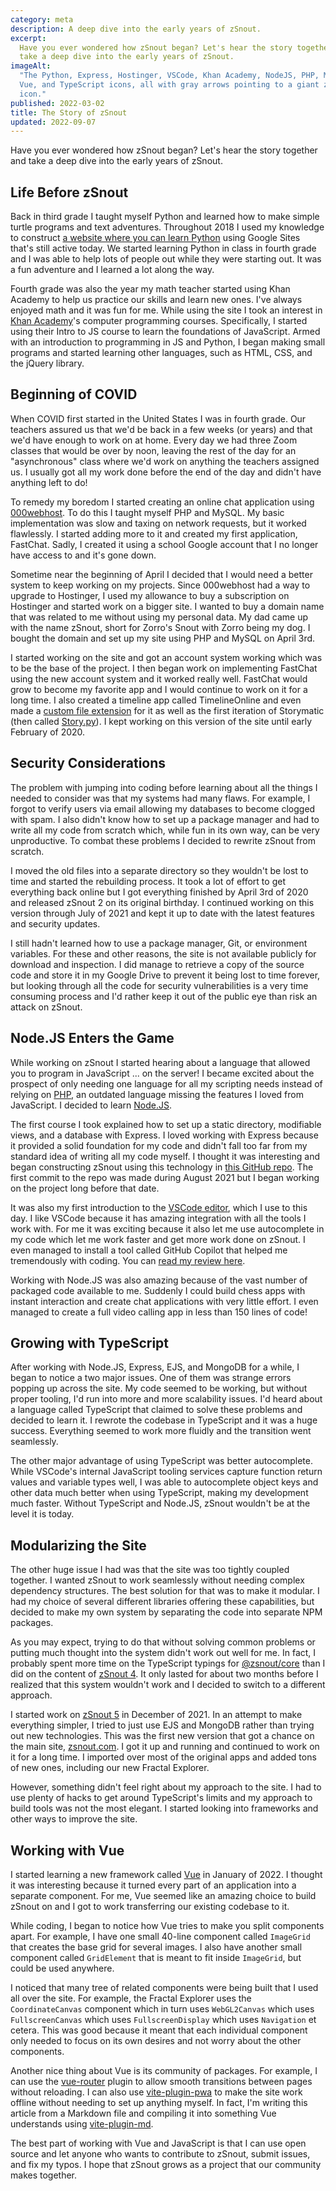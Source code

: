 ```yaml
---
category: meta
description: A deep dive into the early years of zSnout.
excerpt:
  Have you ever wondered how zSnout began? Let's hear the story together and
  take a deep dive into the early years of zSnout.
imageAlt:
  "The Python, Express, Hostinger, VSCode, Khan Academy, NodeJS, PHP, MySQL,
  Vue, and TypeScript icons, all with gray arrows pointing to a giant zSnout
  icon."
published: 2022-03-02
title: The Story of zSnout
updated: 2022-09-07
---
```


Have you ever wondered how zSnout began? Let's hear the story together and take
a deep dive into the early years of zSnout.

## Life Before zSnout

Back in third grade I taught myself Python and learned how to make simple turtle
programs and text adventures. Throughout 2018 I used my knowledge to construct
[a website where you can learn Python][1] using Google Sites that's still active
today. We started learning Python in class in fourth grade and I was able to
help lots of people out while they were starting out. It was a fun adventure and
I learned a lot along the way.

Fourth grade was also the year my math teacher started using Khan Academy to
help us practice our skills and learn new ones. I've always enjoyed math and it
was fun for me. While using the site I took an interest in [Khan Academy][2]'s
computer programming courses. Specifically, I started using their Intro to JS
course to learn the foundations of JavaScript. Armed with an introduction to
programming in JS and Python, I began making small programs and started learning
other languages, such as HTML, CSS, and the jQuery library.

## Beginning of COVID

When COVID first started in the United States I was in fourth grade. Our
teachers assured us that we'd be back in a few weeks (or years) and that we'd
have enough to work on at home. Every day we had three Zoom classes that would
be over by noon, leaving the rest of the day for an "asynchronous" class where
we'd work on anything the teachers assigned us. I usually got all my work done
before the end of the day and didn't have anything left to do!

To remedy my boredom I started creating an online chat application using
[000webhost][3]. To do this I taught myself PHP and MySQL. My basic
implementation was slow and taxing on network requests, but it worked
flawlessly. I started adding more to it and created my first application,
FastChat. Sadly, I created it using a school Google account that I no longer
have access to and it's gone down.

Sometime near the beginning of April I decided that I would need a better system
to keep working on my projects. Since 000webhost had a way to upgrade to
Hostinger, I used my allowance to buy a subscription on Hostinger and started
work on a bigger site. I wanted to buy a domain name that was related to me
without using my personal data. My dad came up with the name zSnout, short for
Zorro's Snout with Zorro being my dog. I bought the domain and set up my site
using PHP and MySQL on April 3rd.

I started working on the site and got an account system working which was to be
the base of the project. I then began work on implementing FastChat using the
new account system and it worked really well. FastChat would grow to become my
favorite app and I would continue to work on it for a long time. I also created
a timeline app called TimelineOnline and even made a [custom file extension][4]
for it as well as the first iteration of Storymatic (then called [Story.py][5]).
I kept working on this version of the site until early February of 2020.

## Security Considerations

The problem with jumping into coding before learning about all the things I
needed to consider was that my systems had many flaws. For example, I forgot to
verify users via email allowing my databases to become clogged with spam. I also
didn't know how to set up a package manager and had to write all my code from
scratch which, while fun in its own way, can be very unproductive. To combat
these problems I decided to rewrite zSnout from scratch.

I moved the old files into a separate directory so they wouldn't be lost to time
and started the rebuilding process. It took a lot of effort to get everything
back online but I got everything finished by April 3rd of 2020 and released
zSnout 2 on its original birthday. I continued working on this version through
July of 2021 and kept it up to date with the latest features and security
updates.

I still hadn't learned how to use a package manager, Git, or environment
variables. For these and other reasons, the site is not available publicly for
download and inspection. I did manage to retrieve a copy of the source code and
store it in my Google Drive to prevent it being lost to time forever, but
looking through all the code for security vulnerabilities is a very time
consuming process and I'd rather keep it out of the public eye than risk an
attack on zSnout.

## Node.JS Enters the Game

While working on zSnout I started hearing about a language that allowed you to
program in JavaScript ... on the server! I became excited about the prospect of
only needing one language for all my scripting needs instead of relying on
[PHP][6], an outdated language missing the features I loved from JavaScript. I
decided to learn [Node.JS][7].

The first course I took explained how to set up a static directory, modifiable
views, and a database with Express. I loved working with Express because it
provided a solid foundation for my code and didn't fall too far from my standard
idea of writing all my code myself. I thought it was interesting and began
constructing zSnout using this technology in [this GitHub repo][8]. The first
commit to the repo was made during August 2021 but I began working on the
project long before that date.

It was also my first introduction to the [VSCode editor][9], which I use to this
day. I like VSCode because it has amazing integration with all the tools I work
with. For me it was exciting because it also let me use autocomplete in my code
which let me work faster and get more work done on zSnout. I even managed to
install a tool called GitHub Copilot that helped me tremendously with coding.
You can [read my review here][10].

Working with Node.JS was also amazing because of the vast number of packaged
code available to me. Suddenly I could build chess apps with instant interaction
and create chat applications with very little effort. I even managed to create a
full video calling app in less than 150 lines of code!

## Growing with TypeScript

After working with Node.JS, Express, EJS, and MongoDB for a while, I began to
notice a two major issues. One of them was strange errors popping up across the
site. My code seemed to be working, but without proper tooling, I'd run into
more and more scalability issues. I'd heard about a language called TypeScript
that claimed to solve these problems and decided to learn it. I rewrote the
codebase in TypeScript and it was a huge success. Everything seemed to work more
fluidly and the transition went seamlessly.

The other major advantage of using TypeScript was better autocomplete. While
VSCode's internal JavaScript tooling services capture function return values and
variable types well, I was able to autocomplete object keys and other data much
better when using TypeScript, making my development much faster. Without
TypeScript and Node.JS, zSnout wouldn't be at the level it is today.

## Modularizing the Site

The other huge issue I had was that the site was too tightly coupled together. I
wanted zSnout to work seamlessly without needing complex dependency structures.
The best solution for that was to make it modular. I had my choice of several
different libraries offering these capabilities, but decided to make my own
system by separating the code into separate NPM packages.

As you may expect, trying to do that without solving common problems or putting
much thought into the system didn't work out well for me. In fact, I probably
spent more time on the TypeScript typings for [@zsnout/core][11] than I did on
the content of [zSnout 4][12]. It only lasted for about two months before I
realized that this system wouldn't work and I decided to switch to a different
approach.

I started work on [zSnout 5][13] in December of 2021. In an attempt to make
everything simpler, I tried to just use EJS and MongoDB rather than trying out
new technologies. This was the first new version that got a chance on the main
site, [zsnout.com][14]. I got it up and running and continued to work on it for
a long time. I imported over most of the original apps and added tons of new
ones, including our new Fractal Explorer.

However, something didn't feel right about my approach to the site. I had to use
plenty of hacks to get around TypeScript's limits and my approach to build tools
was not the most elegant. I started looking into frameworks and other ways to
improve the site.

## Working with Vue

I started learning a new framework called [Vue][15] in January of 2022. I
thought it was interesting because it turned every part of an application into a
separate component. For me, Vue seemed like an amazing choice to build zSnout on
and I got to work transferring our existing codebase to it.

While coding, I began to notice how Vue tries to make you split components
apart. For example, I have one small 40-line component called `ImageGrid` that
creates the base grid for several images. I also have another small component
called `GridElement` that is meant to fit inside `ImageGrid`, but could be used
anywhere.

I noticed that many tree of related components were being built that I used all
over the site. For example, the Fractal Explorer uses the `CoordinateCanvas`
component which in turn uses `WebGL2Canvas` which uses `FullscreenCanvas` which
uses `FullscreenDisplay` which uses `Navigation` et cetera. This was good
because it meant that each individual component only needed to focus on its own
desires and not worry about the other components.

Another nice thing about Vue is its community of packages. For example, I can
use the [vue-router][16] plugin to allow smooth transitions between pages
without reloading. I can also use [vite-plugin-pwa][17] to make the site work
offline without needing to set up anything myself. In fact, I'm writing this
article from a Markdown file and compiling it into something Vue understands
using [vite-plugin-md][18].

The best part of working with Vue and JavaScript is that I can use open source
and let anyone who wants to contribute to zSnout, submit issues, and fix my
typos. I hope that zSnout grows as a project that our community makes together.

[1]: https://sites.google.com/view/how2py
[2]: https://khanacademy.org/computing/computer-programming
[3]: https://www.000webhost.com/
[4]: https://fileinfo.com/extension/tline
[5]: https://github.com/zSnout/story.py
[6]: https://www.php.net/
[7]: https://nodejs.dev/
[8]: https://github.com/zSnout/v3.zsnout.com
[9]: https://code.visualstudio.com/
[10]: /blog/github-copilot-is-amazing
[11]: https://www.npmjs.com/package/@zsnout/core
[12]: https://github.com/zSnout/v4.zsnout.com
[13]: https://github.com/zSnout/v5.zsnout.com
[14]: https://zsnout.com/
[15]: https://vuejs.org/
[16]: https://router.vuejs.org/
[17]: https://npmjs.com/package/vite-plugin-pwa
[18]: https://npmjs.com/package/vite-plugin-md
